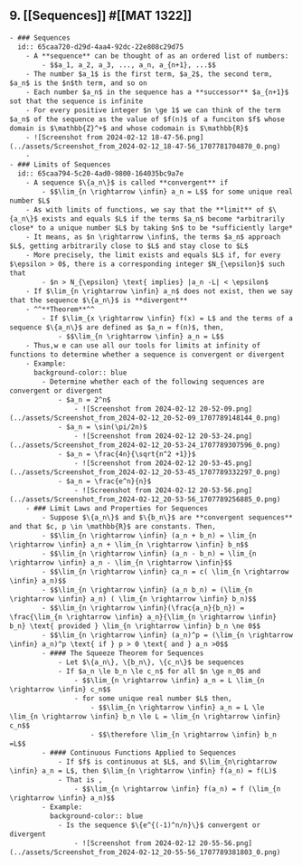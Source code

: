 ## 9. [[Sequences]] #[[MAT 1322]]
	- ### Sequences
	  id:: 65caa720-d29d-4aa4-92dc-22e808c29d75
		- A **sequence** can be thought of as an ordered list of numbers:
			- $$a_1, a_2, a_3, ..., a_n, a_{n+1}, ...$$
		- The number $a_1$ is the first term, $a_2$, the second term, $a_n$ is the $n$th term, and so on
		- Each number $a_n$ in the sequence has a **successor** $a_{n+1}$ sot that the sequence is infinite
		- For every positive integer $n \ge 1$ we can think of the term $a_n$ of the sequence as the value of $f(n)$ of a funciton $f$ whose domain is $\mathbb{Z}^+$ and whose codomain is $\mathbb{R}$
		- ![Screenshot from 2024-02-12 18-47-56.png](../assets/Screenshot_from_2024-02-12_18-47-56_1707781704870_0.png)
		-
	- ### Limits of Sequences
	  id:: 65caa794-5c20-4ad0-9800-164035bc9a7e
		- A sequence $\{a_n\}$ is called **convergent** if
			- $$\lim_{n \rightarrow \infin} a_n = L$$ for some unique real number $L$
		- As with limits of functions, we say that the **limit** of $\{a_n\}$ exists and equals $L$ if the terms $a_n$ become *arbitrarily close* to a unique number $L$ by taking $n$ to be *sufficiently large*
		- It means, as $n \rightarrow \infin$, the terms $a_n$ approach $L$, getting arbitrarily close to $L$ and stay close to $L$
		- More precisely, the limit exists and equals $L$ if, for every $\epsilon > 0$, there is a corresponding integer $N_{\epsilon}$ such that
			- $n > N_{\epsilon} \text{ implies} |a_n -L| < \epsilon$
		- If $\lim_{n \rightarrow \infin} a_n$ does not exist, then we say that the sequence $\{a_n\}$ is **divergent**
		- ^^**Theorem**^^
			- If $\lim_{x \rightarrow \infin} f(x) = L$ and the terms of a sequence $\{a_n\}$ are defined as $a_n = f(n)$, then,
				- $$\lim_{n \rightarrow \infin} a_n = L$$
		- Thus,w e can use all our tools for limits at infinity of functions to determine whether a sequence is convergent or divergent
		- Example:
		  background-color:: blue
			- Determine whether each of the following sequences are convergent or divergent
				- $a_n = 2^n$
					- ![Screenshot from 2024-02-12 20-52-09.png](../assets/Screenshot_from_2024-02-12_20-52-09_1707789148144_0.png)
				- $a_n = \sin(\pi/2n)$
					- ![Screenshot from 2024-02-12 20-53-24.png](../assets/Screenshot_from_2024-02-12_20-53-24_1707789307596_0.png)
				- $a_n = \frac{4n}{\sqrt{n^2 +1}}$
					- ![Screenshot from 2024-02-12 20-53-45.png](../assets/Screenshot_from_2024-02-12_20-53-45_1707789332297_0.png)
				- $a_n = \frac{e^n}{n}$
					- ![Screenshot from 2024-02-12 20-53-56.png](../assets/Screenshot_from_2024-02-12_20-53-56_1707789256885_0.png)
		- ### Limit Laws and Properties for Sequences
			- Suppose $\{a_n\}$ and $\{b_n\}$ are **convergent sequences** and that $c, p \in \mathbb{R}$ are constants. Then,
			- $$\lim_{n \rightarrow \infin} (a_n + b_n) = \lim_{n \rightarrow \infin} a_n + \lim_{n \rightarrow \infin} b_n$$
			- $$\lim_{n \rightarrow \infin} (a_n - b_n) = \lim_{n \rightarrow \infin} a_n - \lim_{n \rightarrow \infin}$$
			- $$\lim_{n \rightarrow \infin} ca_n = c( \lim_{n \rightarrow \infin} a_n)$$
			- $$\lim_{n \rightarrow \infin} (a_n b_n) = (\lim_{n \rightarrow \infin} a_n) ( \lim_{n \rightarrow \infin} b_n)$$
			- $$\lim_{n \rightarrow \infin}(\frac{a_n}{b_n}) = \frac{\lim_{n \rightarrow \infin} a_n}{\lim_{n \rightarrow \infin} b_n} \text{ provided } \lim_{n \rightarrow \infin} b_n \ne 0$$
			- $$\lim_{n \rightarrow \infin} (a_n)^p = (\lim_{n \rightarrow \infin} a_n)^p \text{ if } p > 0 \text{ and } a_n >0$$
			- #### The Squeeze Theorem for Sequences
				- Let $\{a_n\}, \{b_n\}, \{c_n\}$ be sequences
				- If $a_n \le b_n \le c_n$ for all $n \ge n_0$ and
					- $$\lim_{n \rightarrow \infin} a_n = L \lim_{n \rightarrow \infin} c_n$$
					- for some unique real number $L$ then,
						- $$\lim_{n \rightarrow \infin} a_n = L \le \lim_{n \rightarrow \infin} b_n \le L = \lim_{n \rightarrow \infin} c_n$$
						- $$\therefore \lim_{n \rightarrow \infin} b_n =L$$
			- #### Continuous Functions Applied to Sequences
				- If $f$ is continuous at $L$, and $\lim_{n\rightarrow \infin} a_n = L$, then $\lim_{n \rightarrow \infin} f(a_n) = f(L)$
				- That is ,
					- $$\lim_{n \rightarrow \infin} f(a_n) = f (\lim_{n \rightarrow \infin} a_n)$$
			- Example:
			  background-color:: blue
				- Is the sequence $\{e^{(-1)^n/n}\}$ convergent or divergent
					- ![Screenshot from 2024-02-12 20-55-56.png](../assets/Screenshot_from_2024-02-12_20-55-56_1707789381803_0.png)